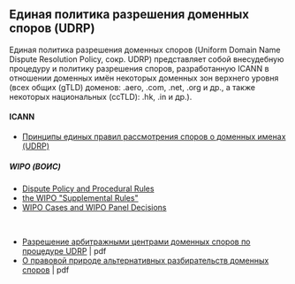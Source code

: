
##  Единая политика разрешения доменных споров (UDRP)

Единая политика разрешения доменных споров (Uniform Domain Name Dispute Resolution Policy, сокр. UDRP)  представляет собой внесудебную процедуру и политику разрешения споров, разработанную ICANN в отношении доменных имён некоторых доменных зон верхнего уровня (всех общих (gTLD) доменов: .aero, .com, .net, .org и др., а также некоторых национальных (ccTLD): .hk, .in и др.). 
<br/>


#### ICANN
* [Принципы единых правил рассмотрения споров о доменных именах (UDRP)](https://www.icann.org/resources/pages/udrp-rules-2015-03-12-ru)


##### WIPO (ВОИС)

* [Dispute Policy and Procedural Rules](http://www.wipo.int/amc/en/domains/rules/)
* [the WIPO "Supplemental Rules"](http://www.wipo.int/amc/en/domains/supplemental/eudrp/newrules.html)
* [WIPO Cases and WIPO Panel Decisions](http://www.wipo.int/amc/en/domains/search/index.html)

<br/>


* [Разрешение арбитражными центрами доменных споров по процедуре UDRP](https://law-journal.hse.ru/data/2015/01/15/1107255612/%D0%A2%D0%B5%D1%80%D0%B5%D0%BD%D1%82%D1%8C%D0%B5%D0%B2%D0%B0.pdf) | pdf
* [О правовой природе альтернативных разбирательств доменных споров](http://arbitrationreview.ru/wp-content/uploads/2017/10/%E2%84%96-1-2017-vestnik1.pdf) | pdf
